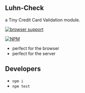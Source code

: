 ## Luhn-Check

a Tiny Credit Card Validation module.

[![browser support](https://ci.testling.com/meandavejustice/luhn-check.png)](https://ci.testling.com/meandavejustice/luhn-check)

[![NPM](https://nodei.co/npm/luhn-check.png)](https://nodei.co/npm/luhn-check/)

* perfect for the browser
* perfect for the server

## Developers

* `npm i`
* `npm test`
